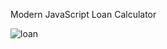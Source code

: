 Modern JavaScript Loan Calculator

![loan](https://github.com/moElhaj/javascript-loan-calculator/blob/master/loan.JPG)
